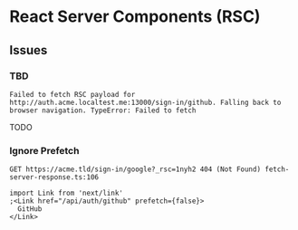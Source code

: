 # React Server Components (RSC)

## Issues

### TBD

```log
Failed to fetch RSC payload for http://auth.acme.localtest.me:13000/sign-in/github. Falling back to browser navigation. TypeError: Failed to fetch
```

<!--
// export const dynamic = 'force-dynamic'

https://github.com/vercel/next.js/issues/48677
https://github.com/vercel/next.js/issues/60549
-->

TODO

### Ignore Prefetch

```log
GET https://acme.tld/sign-in/google?_rsc=1nyh2 404 (Not Found) fetch-server-response.ts:106
```

<!--
https://github.com/vercel/next.js/issues/60549
https://github.com/vercel/next.js/discussions/58357
-->

```tsx
import Link from 'next/link'
;<Link href="/api/auth/github" prefetch={false}>
  GitHub
</Link>
```

